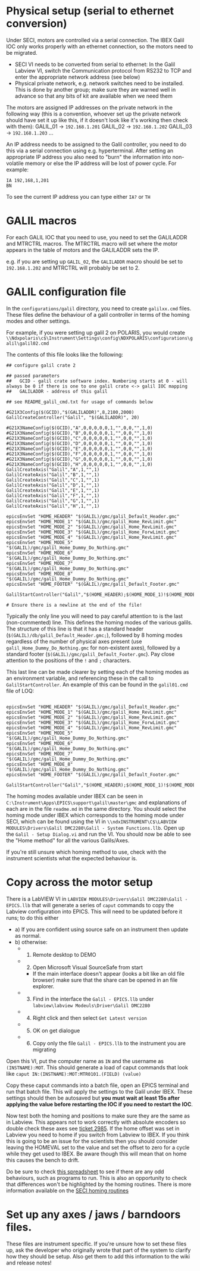# Physical setup (serial to ethernet conversion)

Under SECI, motors are controlled via a serial connection. The IBEX Galil IOC only works properly with an ethernet connection, so the motors need to be migrated.

- SECI VI needs to be converted from serial to ethernet: In the Galil Labview VI, switch the Communication protocol from RS232 to TCP and enter the appropriate network address (see below)
- Physical private network, e.g. network switches need to be installed. This is done by another group; make sure they are warned well in advance so that any bits of kit are available when we need them

The motors are assigned IP addresses on the private network in the following way (this is a convention, whoever set up the private network should have set it up like this, if it doesn't look like it's working then check with them):
GALIL_01 -> `192.168.1.201`
GALIL_02 -> `192.168.1.202`
GALIL_03 -> `192.168.1.203`
...

An IP address needs to be assigned to the Galil controller, you need to do this via a serial connection using e.g. hyperterminal. After setting an appropriate IP address you also need to "burn" the information into non-volatile memory or else the IP address will be lost of power cycle. For example:
```
IA 192,168,1,201
BN    
```
To see the current IP address you can type either    `IA?`    or    `TH`

# GALIL macros

For each GALIL IOC that you need to use, you need to set the GALILADDR and MTRCTRL macros. The MTRCTRL macro will set where the motor appears in the table of motors and the GALILADDR sets the IP.

e.g. if you are setting up `GALIL_02`, the `GALILADDR` macro should be set to `192.168.1.202` and MTRCTRL will probably be set to 2.

# GALIL configuration file

In the `configurations/galil` directory, you need to create `galilxx.cmd` files. These files define the behaviour of a galil controller in terms of the homing modes and other settings.

For example, if you were setting up galil 2 on POLARIS, you would create `\\Ndxpolaris\c$\Instrument\Settings\config\NDXPOLARIS\configurations\galil\galil02.cmd`

The contents of this file looks like the following:

```
## configure galil crate 2 

## passed parameters
##   GCID - galil crate software index. Numbering starts at 0 - will always be 0 if there is one to one galil crate <-> galil IOC mapping  
##   GALILADDR - address of this galil

## see README_galil_cmd.txt for usage of commands below

#G21X3Config($(GCID),"$(GALILADDR)",8,2100,2000) 
GalilCreateController("Galil", "$(GALILADDR)", 20)

#G21X3NameConfig($(GCID),"A",0,0,0,0,0,1,"",0,0,"",1,0)
#G21X3NameConfig($(GCID),"B",0,0,0,0,0,1,"",0,0,"",1,0)
#G21X3NameConfig($(GCID),"C",0,0,0,0,0,1,"",0,0,"",1,0)
#G21X3NameConfig($(GCID),"D",0,0,0,0,0,1,"",0,0,"",1,0)
#G21X3NameConfig($(GCID),"E",0,0,0,0,0,1,"",0,0,"",1,0)
#G21X3NameConfig($(GCID),"F",0,0,0,0,0,1,"",0,0,"",1,0)
#G21X3NameConfig($(GCID),"G",0,0,0,0,0,1,"",0,0,"",1,0)
#G21X3NameConfig($(GCID),"H",0,0,0,0,0,1,"",0,0,"",1,0)
GalilCreateAxis("Galil","A",1,"",1)
GalilCreateAxis("Galil","B",1,"",1)
GalilCreateAxis("Galil","C",1,"",1)
GalilCreateAxis("Galil","D",1,"",1)
GalilCreateAxis("Galil","E",1,"",1)
GalilCreateAxis("Galil","F",1,"",1)
GalilCreateAxis("Galil","G",1,"",1)
GalilCreateAxis("Galil","H",1,"",1)

epicsEnvSet "HOME_HEADER" "$(GALIL)/gmc/galil_Default_Header.gmc"
epicsEnvSet "HOME_MODE_1" "$(GALIL)/gmc/galil_Home_RevLimit.gmc"
epicsEnvSet "HOME_MODE_2" "$(GALIL)/gmc/galil_Home_RevLimit.gmc"
epicsEnvSet "HOME_MODE_3" "$(GALIL)/gmc/galil_Home_ForwLimit.gmc"
epicsEnvSet "HOME_MODE_4" "$(GALIL)/gmc/galil_Home_RevLimit.gmc"
epicsEnvSet "HOME_MODE_5" "$(GALIL)/gmc/galil_Home_Dummy_Do_Nothing.gmc"
epicsEnvSet "HOME_MODE_6" "$(GALIL)/gmc/galil_Home_Dummy_Do_Nothing.gmc"
epicsEnvSet "HOME_MODE_7" "$(GALIL)/gmc/galil_Home_Dummy_Do_Nothing.gmc"
epicsEnvSet "HOME_MODE_8" "$(GALIL)/gmc/galil_Home_Dummy_Do_Nothing.gmc"
epicsEnvSet "HOME_FOOTER" "$(GALIL)/gmc/galil_Default_Footer.gmc"

GalilStartController("Galil","$(HOME_HEADER);$(HOME_MODE_1)!$(HOME_MODE_2)!$(HOME_MODE_3)!$(HOME_MODE_4)!$(HOME_MODE_5)!$(HOME_MODE_6)!$(HOME_MODE_7)!$(HOME_MODE_8);$(HOME_FOOTER)",0,0,3)

# Ensure there is a newline at the end of the file!

```

Typically the only line you will need to pay careful attention to is the last (non-commented) line. This defines the homing modes of the various galils. The structure of this line is that it has a standard header (`$(GALIL)/db/galil_Default_Header.gmc;`), followed by 8 homing modes regardless of the number of physical axes present (use `galil_Home_Dummy_Do_Nothing.gmc` for non-existent axes), followed by a standard footer (`$(GALIL)/gmc/galil_Default_Footer.gmc`).  Pay close attention to the positions of the `!` and `;` characters.

This last line can be made clearer by setting each of the homing modes as an environment variable, and referencing these in the call to `GalilStartController`. An example of this can be found in the `galil01.cmd` file of LOQ:

```

epicsEnvSet "HOME_HEADER" "$(GALIL)/gmc/galil_Default_Header.gmc"
epicsEnvSet "HOME_MODE_1" "$(GALIL)/gmc/galil_Home_RevLimit.gmc"
epicsEnvSet "HOME_MODE_2" "$(GALIL)/gmc/galil_Home_RevLimit.gmc"
epicsEnvSet "HOME_MODE_3" "$(GALIL)/gmc/galil_Home_ForwLimit.gmc"
epicsEnvSet "HOME_MODE_4" "$(GALIL)/gmc/galil_Home_RevLimit.gmc"
epicsEnvSet "HOME_MODE_5" "$(GALIL)/gmc/galil_Home_Dummy_Do_Nothing.gmc"
epicsEnvSet "HOME_MODE_6" "$(GALIL)/gmc/galil_Home_Dummy_Do_Nothing.gmc"
epicsEnvSet "HOME_MODE_7" "$(GALIL)/gmc/galil_Home_Dummy_Do_Nothing.gmc"
epicsEnvSet "HOME_MODE_8" "$(GALIL)/gmc/galil_Home_Dummy_Do_Nothing.gmc"
epicsEnvSet "HOME_FOOTER" "$(GALIL)/gmc/galil_Default_Footer.gmc"

GalilStartController("Galil","$(HOME_HEADER);$(HOME_MODE_1)!$(HOME_MODE_2)!$(HOME_MODE_3)!$(HOME_MODE_4)!$(HOME_MODE_5)!$(HOME_MODE_6)!$(HOME_MODE_7)!$(HOME_MODE_8);$(HOME_FOOTER)",0,0,3)

```

The homing modes available under IBEX can be seen in `C:\Instrument\Apps\EPICS\support\galil\master\gmc` and explanations of each are in the file `readme.md` in the same directory. You should select the homing mode under IBEX which corresponds to the homing mode under SECI, which can be found using the VI in `\\ndxINSTRUMENT\C$\LABVIEW MODULES\Drivers\Galil DMC2280\Galil - System Functions.llb`. Open up the `Galil - Setup Dialog.vi` and run the VI. You should now be able to see the "Home method" for all the various Galils/Axes. 

If you're still unsure which homing method to use, check with the instrument scientists what the expected behaviour is.

# Copy across the motor setup

There is a LabVIEW VI in `LABVIEW MODULES\Drivers\Galil DMC2280\Galil - EPICS.llb` that will generate a series of `caput` commands to copy the Labview configuration into EPICS. This will need to be updated before it runs; to do this either

- a) If you are confident using source safe on an instrument then update as normal.
- b) otherwise:
    - 1. Remote desktop to DEMO
    - 2. Open Microsoft Visual SourceSafe from start
        - If the main interface doesn't appear (looks a bit like an old file browser) make sure that the share can be opened in an file explorer.
    - 3. Find in the interface the `Galil - EPICS.llb` under `labview\labview Modeuls\Driver\Galil DMC2280`
    - 4. Right click and then select `Get Latest version`
    - 5. OK on get dialogue
    - 6. Copy only the file `Galil - EPICS.llb` to the instrument you are migrating

Open this VI, put the computer name as `IN` and the username as `(INSTNAME):MOT`. This should generate a load of caput commands that look like `caput IN:(INSTNAME):MOT:MTR0101.(FIELD) (value)`

Copy these caput commands into a batch file, open an EPICS terminal and run that batch file. This will apply the settings to the Galil under IBEX. These settings should then be autosaved but **you must wait at least 15s after applying the value before restarting the IOC if you need to restart the IOC**.

Now test both the homing and positions to make sure they are the same as in Labview. This appears not to work correctly with absolute encoders so double check these axes see [ticket 2985](https://github.com/ISISComputingGroup/IBEX/issues/2985). If the home offset was set in Labview you need to home if you switch from Labview to IBEX. If you think this is going to be an issue for the scientists then you should consider leaving the HOMEVAL set to the value and set the offset to zero for a cycle while they get used to IBEX. Be aware though this will mean that on home this causes the bench to drift.

Do be sure to check [this spreadsheet](http://www.facilities.rl.ac.uk/isis/computing/ICPdiscussions/galil%20gotchas.xlsx) to see if there are any odd behaviours, such as programs to run. This is also an opportunity to check that differences won't be highlighted by the homing routines. There is more information available on the [SECI homing routines](Homing-Galils-under-SECI)

# Set up any axes / jaws / barndoors files.

These files are instrument specific. If you're unsure how to set these files up, ask the developer who originally wrote that part of the system to clarify how they should be setup. Also get them to add this information to the wiki and release notes!


